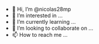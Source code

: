 - 👋 Hi, I’m @nicolas28mp
- 👀 I’m interested in ...
- 🌱 I’m currently learning ...
- 💞️ I’m looking to collaborate on ...
- 📫 How to reach me ...

<!---
nicolas28mp/nicolas28mp is a ✨ special ✨ repository because its `README.md` (this file) appears on your GitHub profile.
You can click the Preview link to take a look at your changes.
--->
